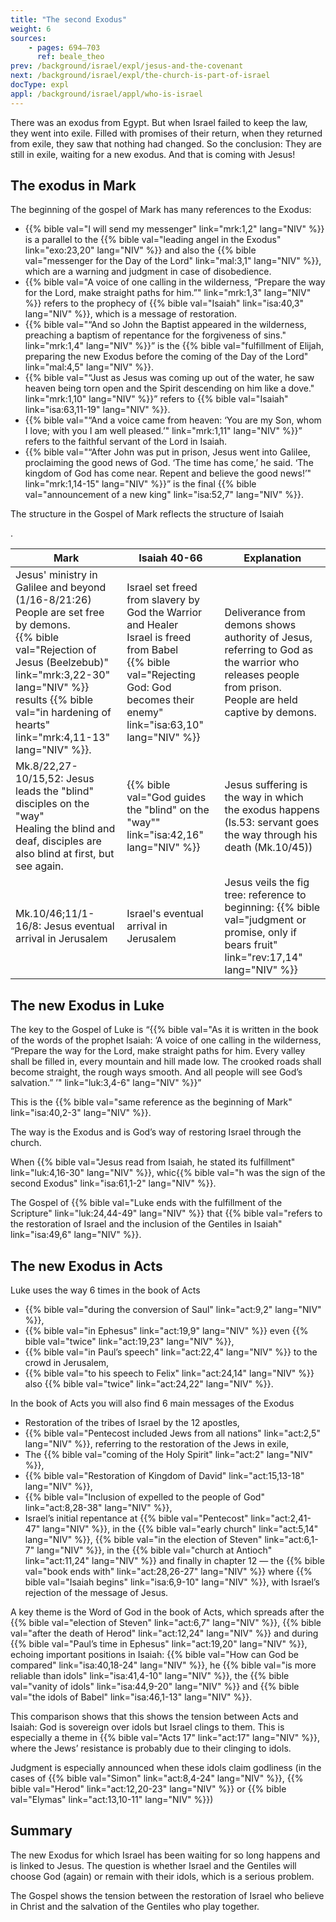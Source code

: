 ```yaml
---
title: "The second Exodus"
weight: 6
sources:
    - pages: 694–703
      ref: beale_theo
prev: /background/israel/expl/jesus-and-the-covenant
next: /background/israel/expl/the-church-is-part-of-israel
docType: expl
appl: /background/israel/appl/who-is-israel
---
```


There was an exodus from Egypt. But when Israel failed to keep the law, they went into exile. Filled with promises of their return, when they returned from exile, they saw that nothing had changed. So the conclusion: They are still in exile, waiting for a new exodus. And that is coming with Jesus!

## The exodus in Mark

<a name="70f4"></a>
The beginning of the gospel of Mark has many references to the Exodus:

- {{% bible val="I will send my messenger" link="mrk:1,2" lang="NIV" %}} is a parallel to the {{% bible val="leading angel in the Exodus" link="exo:23,20" lang="NIV" %}} and also the {{% bible val="messenger for the Day of the Lord" link="mal:3,1" lang="NIV" %}}, which are a warning and judgment in case of disobedience.
- {{% bible val="A voice of one calling in the wilderness, “Prepare the way for the Lord, make straight paths for him.”" link="mrk:1,3" lang="NIV" %}} refers to the prophecy of {{% bible val="Isaiah" link="isa:40,3" lang="NIV" %}}, which is a message of restoration.
- {{% bible val="“And so John the Baptist appeared in the wilderness, preaching a baptism of repentance for the forgiveness of sins." link="mrk:1,4" lang="NIV" %}}” is the {{% bible val="fulfillment of Elijah, preparing the new Exodus before the coming of the Day of the Lord" link="mal:4,5" lang="NIV" %}}.
- {{% bible val="“Just as Jesus was coming up out of the water, he saw heaven being torn open and the Spirit descending on him like a dove." link="mrk:1,10" lang="NIV" %}}” refers to {{% bible val="Isaiah" link="isa:63,11-19" lang="NIV" %}}.
- {{% bible val="“And a voice came from heaven: ‘You are my Son, whom I love; with you I am well pleased.’" link="mrk:1,11" lang="NIV" %}}” refers to the faithful servant of the Lord in Isaiah.
- {{% bible val="“After John was put in prison, Jesus went into Galilee, proclaiming the good news of God. ‘The time has come,’ he said. ‘The kingdom of God has come near. Repent and believe the good news!’" link="mrk:1,14-15" lang="NIV" %}}” is the final {{% bible val="announcement of a new king" link="isa:52,7" lang="NIV" %}}.

<p>The structure in the Gospel of Mark reflects the structure of Isaiah</p>.

| Mark | Isaiah 40-66 | Explanation |
|------|--------------|-------------|
| Jesus' ministry in Galilee and beyond (1/16-8/21:26) </br> People are set free by demons. </br> {{% bible val="Rejection of Jesus (Beelzebub)" link="mrk:3,22-30" lang="NIV" %}} results {{% bible val="in hardening of hearts" link="mrk:4,11-13" lang="NIV" %}}. | Israel set freed from slavery by God the Warrior and Healer</br> Israel is freed from Babel </br> {{% bible val="Rejecting God: God becomes their enemy" link="isa:63,10" lang="NIV" %}} | Deliverance from demons shows authority of Jesus, referring to God as the warrior who releases people from prison.</br> People are held captive by demons. |
| Mk.8/22,27-10/15,52: Jesus leads the "blind" disciples on the "way" </br> Healing the blind and deaf, disciples are also blind at first, but see again. | {{% bible val="God guides the \"blind\" on the \"way\"" link="isa:42,16" lang="NIV" %}} | Jesus suffering is the way in which the exodus happens (Is.53: servant goes the way through his death (Mk.10/45)) |
| Mk.10/46;11/1-16/8: Jesus eventual arrival in Jerusalem | Israel's eventual arrival in Jerusalem | Jesus veils the fig tree: reference to beginning: {{% bible val="judgment or promise, only if bears fruit" link="rev:17,14" lang="NIV" %}} |

## The new Exodus in Luke

<a name="1f7d"></a>
The key to the Gospel of Luke is “{{% bible val="As it is written in the book of the words of the prophet Isaiah: ‘A voice of one calling in the wilderness, “Prepare the way for the Lord, make straight paths for him. Every valley shall be filled in, every mountain and hill made low. The crooked roads shall become straight, the rough ways smooth. And all people will see God’s salvation.” ’" link="luk:3,4-6" lang="NIV" %}}”

This is the {{% bible val="same reference as the beginning of Mark" link="isa:40,2-3" lang="NIV" %}}.

The way is the Exodus and is God’s way of restoring Israel through the church.

When {{% bible val="Jesus read from Isaiah, he stated its fulfillment" link="luk:4,16-30" lang="NIV" %}}, whic{{% bible val="h was the sign of the second Exodus" link="isa:61,1-2" lang="NIV" %}}.

The Gospel of {{% bible val="Luke ends with the fulfillment of the Scripture" link="luk:24,44-49" lang="NIV" %}} that {{% bible val="refers to the restoration of Israel and the inclusion of the Gentiles in Isaiah" link="isa:49,6" lang="NIV" %}}.

## The new Exodus in Acts

<a name="a809"></a>
Luke uses the way 6 times in the book of Acts

- {{% bible val="during the conversion of Saul" link="act:9,2" lang="NIV" %}},
- {{% bible val="in Ephesus" link="act:19,9" lang="NIV" %}} even {{% bible val="twice" link="act:19,23" lang="NIV" %}},
- {{% bible val="in Paul’s speech" link="act:22,4" lang="NIV" %}} to the crowd in Jerusalem,
- {{% bible val="to his speech to Felix" link="act:24,14" lang="NIV" %}} also {{% bible val="twice" link="act:24,22" lang="NIV" %}}.

In the book of Acts you will also find 6 main messages of the Exodus

- Restoration of the tribes of Israel by the 12 apostles,
- {{% bible val="Pentecost included Jews from all nations" link="act:2,5" lang="NIV" %}}, referring to the restoration of the Jews in exile,
- The {{% bible val="coming of the Holy Spirit" link="act:2" lang="NIV" %}},
- {{% bible val="Restoration of Kingdom of David" link="act:15,13-18" lang="NIV" %}},
- {{% bible val="Inclusion of expelled to the people of God" link="act:8,28-38" lang="NIV" %}},
- Israel’s initial repentance at {{% bible val="Pentecost" link="act:2,41-47" lang="NIV" %}}, in the {{% bible val="early church" link="act:5,14" lang="NIV" %}}, {{% bible val="in the election of Steven" link="act:6,1-7" lang="NIV" %}}, in the {{% bible val="church at Antioch" link="act:11,24" lang="NIV" %}} and finally in chapter 12 — the {{% bible val="book ends with" link="act:28,26-27" lang="NIV" %}} where {{% bible val="Isaiah begins" link="isa:6,9-10" lang="NIV" %}}, with Israel’s rejection of the message of Jesus.

A key theme is the Word of God in the book of Acts, which spreads after the {{% bible val="election of Steven" link="act:6,7" lang="NIV" %}}, {{% bible val="after the death of Herod" link="act:12,24" lang="NIV" %}} and during {{% bible val="Paul’s time in Ephesus" link="act:19,20" lang="NIV" %}}, echoing important positions in Isaiah: {{% bible val="How can God be compared" link="isa:40,18-24" lang="NIV" %}}, he {{% bible val="is more reliable than idols" link="isa:41,4-10" lang="NIV" %}}, the {{% bible val="vanity of idols" link="isa:44,9-20" lang="NIV" %}} and {{% bible val="the idols of Babel" link="isa:46,1-13" lang="NIV" %}}.

This comparison shows that this shows the tension between Acts and Isaiah: God is sovereign over idols but Israel clings to them. This is especially a theme in {{% bible val="Acts 17" link="act:17" lang="NIV" %}}, where the Jews’ resistance is probably due to their clinging to idols.

Judgment is especially announced when these idols claim godliness (in the cases of {{% bible val="Simon" link="act:8,4-24" lang="NIV" %}}, {{% bible val="Herod" link="act:12,20-23" lang="NIV" %}} or {{% bible val="Elymas" link="act:13,10-11" lang="NIV" %}})

## Summary

<a name="f43c"></a>
The new Exodus for which Israel has been waiting for so long happens and is linked to Jesus. The question is whether Israel and the Gentiles will choose God (again) or remain with their idols, which is a serious problem.

The Gospel shows the tension between the restoration of Israel who believe in Christ and the salvation of the Gentiles who play together.
